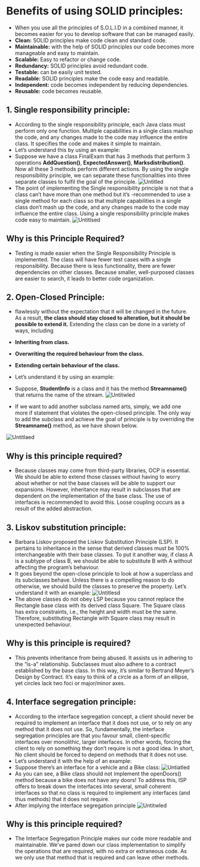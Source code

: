 # Benefits of using SOLID principles:
- When you use all the principles of S.O.L.I.D in a combined manner, it becomes easier for you to develop software that can be managed easily.
- **Clean:** SOLID principles make code clean and standard code.
- **Maintainable:** with the help of SOLID principles our code becomes more manageable and easy to maintain.
- **Scalable:** Easy to refactor or change code.
- **Redundancy:** SOLID principles avoid redundant code.
- **Testable:** can be easily unit tested.
- **Readable:** SOLID principles make the code easy and readable.
- **Independent:** code becomes independent by reducing dependencies.
- **Reusable:** code becomes reusable.
## 1. Single responsibility principle:
- According to the single responsibility principle, each Java class must perform only one function. Multiple capabilities in a single class mashup the code, and any changes made to the code may influence the entire class. It specifies the code and makes it simple to maintain.
- Let’s understand this by using an example:
- Suppose we have a class FinalExam that has 3 methods that perform 3 operations **AddQuestion()**, **ExpectedAnswer()**, **Marksdistribution()**. Now all these 3 methods perform different actions. By using the single responsibility principle, we can separate these functionalities into three separate classes to fulfil the goal of the principle.
  ![Untitled](https://github.com/NourhanSaeed707/SOLID-Principles-Java/assets/64387352/80ca1e49-45f2-4235-bea6-01f954a0ffe3)
- The point of implementing the Single responsibility principle is not that a class can’t have more than one method but it’s -recommended to use a single method for each class so that multiple capabilities in a single class don’t mash up the code, and any changes made to the code may influence the entire class. Using a single responsibility principle makes code easy to maintain.
![Untitlsed](https://github.com/NourhanSaeed707/SOLID-Principles-Java/assets/64387352/566c4f76-4b30-4ab1-8618-3f4bbec29614)

## Why is this Principle Required?
- Testing is made easier when the Single Responsibility Principle is implemented. The class will have fewer test cases with a single responsibility. Because there is less functionality, there are fewer dependencies on other classes. Because smaller, well-purposed classes are easier to search, it leads to better code organization.

## 2. Open-Closed Principle:
- flawlessly without the expectation that it will be changed in the future. As a result, **the class should stay closed to alteration, but it should be possible to extend it.** Extending the class can be done in a variety of ways, including

- **Inheriting from class.**
- **Overwriting the required behaviour from the class.**
- **Extending certain behaviour of the class.**

- Let’s understand it by using an example:
- Suppose, **StudentInfo** is a class and it has the method **Streamname()** that returns the name of the stream.
![Untitwled](https://github.com/NourhanSaeed707/SOLID-Principles-Java/assets/64387352/3cb32053-33b9-452c-9b4e-764f84f640db)
- If we want to add another subclass named arts, simply, we add one more if statement that violates the open-closed principle. The only way to add the subclass and achieve the goal of principle is by overriding the **Streamname()** method, as we have shown below.

![Untitlaed](https://github.com/NourhanSaeed707/SOLID-Principles-Java/assets/64387352/d9a96856-71c7-43d2-94f7-340e67753ed0)

## Why is this principle required?
- Because classes may come from third-party libraries, OCP is essential. We should be able to extend those classes without having to worry about whether or not the base classes will be able to support our expansions. However, inheritance may result in subclasses that are dependent on the implementation of the base class. The use of interfaces is recommended to avoid this. Loose coupling occurs as a result of the added abstraction.

## 3. Liskov substitution principle:
- Barbara Liskov proposed the Liskov Substitution Principle (LSP). It pertains to inheritance in the sense that derived classes must be 100% interchangeable with their base classes. To put it another way, if class A is a subtype of class B, we should be able to substitute B with A without affecting the program’s behaviour.
- It goes beyond the open-close principle to look at how a superclass and its subclasses behave. Unless there is a compelling reason to do otherwise, we should build the classes to preserve the property. Let’s understand it with an example:
![Untitlesd](https://github.com/NourhanSaeed707/SOLID-Principles-Java/assets/64387352/b59797df-ba13-4b3e-834f-a24f0fa382ea)
- The above classes do not obey LSP because you cannot replace the Rectangle base class with its derived class Square. The Square class has extra constraints, i.e., the height and width must be the same. Therefore, substituting Rectangle with Square class may result in unexpected behaviour.
## Why is this principle is required?
- This prevents inheritance from being abused. It assists us in adhering to the “is-a” relationship. Subclasses must also adhere to a contract established by the base class. In this way, it’s similar to Bertrand Meyer’s Design by Contract. It’s easy to think of a circle as a form of an ellipse, yet circles lack two foci or major/minor axes.

## 4. Interface segregation principle:
- According to the interface segregation concept, a client should never be required to implement an interface that it does not use, or to rely on any method that it does not use. So, fundamentally, the interface segregation principles are that you favour small, client-specific interfaces over monolithic, larger interfaces. In other words, forcing the client to rely on something they don’t require is not a good idea. In short, No client should be forced to depend on methods that it does not use.
- Let’s understand it with the help of an example:
- Suppose there’s an interface for a vehicle and a Bike class:
![Untiatled](https://github.com/NourhanSaeed707/SOLID-Principles-Java/assets/64387352/42b03c1d-ae66-49bb-81e0-50134daea506)
- As you can see, a Bike class should not implement the openDoors() method because a bike does not have any doors! To address this, ISP offers to break down the interfaces into several, small coherent interfaces so that no class is required to implement any interfaces (and thus methods) that it does not require.
- After implying the interface segregation principle
![Untitwled](https://github.com/NourhanSaeed707/SOLID-Principles-Java/assets/64387352/95e25998-cb3f-4a13-b00e-5d0441395d4a)
## Why is this principle required?
- The Interface Segregation Principle makes our code more readable and maintainable. We’ve pared down our class implementation to simplify the operations that are required, with no extra or extraneous code. As we only use that method that is required and can leave other methods.







